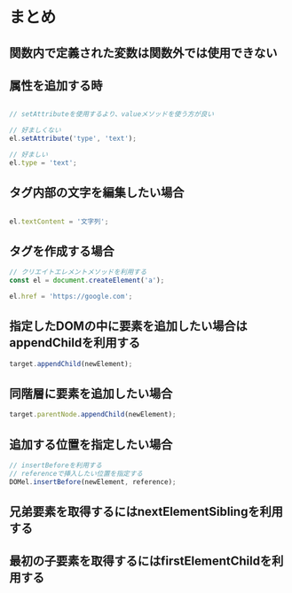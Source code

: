 # まとめ

## 関数内で定義された変数は関数外では使用できない

## 属性を追加する時

```js

// setAttributeを使用するより、valueメソッドを使う方が良い

// 好ましくない
el.setAttribute('type', 'text');

// 好ましい
el.type = 'text';
```

## タグ内部の文字を編集したい場合

```js

el.textContent = '文字列';

```

## タグを作成する場合

```js
// クリエイトエレメントメソッドを利用する
const el = document.createElement('a');

el.href = 'https://google.com';
```

## 指定したDOMの中に要素を追加したい場合はappendChildを利用する

```js
target.appendChild(newElement);
```

## 同階層に要素を追加したい場合

```js
target.parentNode.appendChild(newElement);
```

## 追加する位置を指定したい場合

```js
// insertBeforeを利用する
// referenceで挿入したい位置を指定する
DOMel.insertBefore(newElement, reference);
```

## 兄弟要素を取得するにはnextElementSiblingを利用する

## 最初の子要素を取得するにはfirstElementChildを利用する
